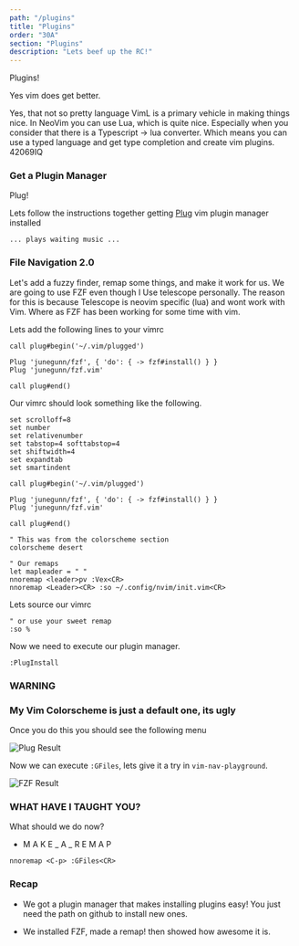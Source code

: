 ```yaml
---
path: "/plugins"
title: "Plugins"
order: "30A"
section: "Plugins"
description: "Lets beef up the RC!"
---
```


Plugins!

Yes vim does get better.

Yes, that not so pretty language VimL is a primary vehicle in making things
nice.  In NeoVim you can use Lua, which is quite nice.  Especially when you
consider that there is a Typescript -> lua converter.  Which means you can use
a typed language and get type completion and create vim plugins.  42069IQ

### Get a Plugin Manager
Plug!

Lets follow the instructions together getting
[Plug](https://github.com/junegunn/vim-plug) vim plugin manager installed


```
... plays waiting music ...
```

### File Navigation 2.0
Let's add a fuzzy finder, remap some things, and make it work for us.  We are
going to use FZF even though I Use telescope personally.  The reason for this
is because Telescope is neovim specific (lua) and wont work with Vim.  Where as
FZF has been working for some time with vim.

Lets add the following lines to your vimrc

```viml
call plug#begin('~/.vim/plugged')

Plug 'junegunn/fzf', { 'do': { -> fzf#install() } }
Plug 'junegunn/fzf.vim'

call plug#end()
```

Our vimrc should look something like the following.

```viml
set scrolloff=8
set number
set relativenumber
set tabstop=4 softtabstop=4
set shiftwidth=4
set expandtab
set smartindent

call plug#begin('~/.vim/plugged')

Plug 'junegunn/fzf', { 'do': { -> fzf#install() } }
Plug 'junegunn/fzf.vim'

call plug#end()

" This was from the colorscheme section
colorscheme desert

" Our remaps
let mapleader = " "
nnoremap <leader>pv :Vex<CR>
nnoremap <Leader><CR> :so ~/.config/nvim/init.vim<CR>
```

Lets source our vimrc

```viml
" or use your sweet remap
:so %
```

Now we need to execute our plugin manager.

```viml
:PlugInstall
```

### WARNING
### My Vim Colorscheme is just a default one, its ugly

Once you do this you should see the following menu

![Plug Result](./images/plug-install.png)

Now we can execute `:GFiles`, lets give it a try in `vim-nav-playground`.

![FZF Result](./images/fzf-results.png)

### WHAT HAVE I TAUGHT YOU?
What should we do now?

* M A K E _ A _ R E M A P

```viml
nnoremap <C-p> :GFiles<CR>
```

### Recap
* We got a plugin manager that makes installing plugins easy!  You just need
  the path on github to install new ones.

* We installed FZF, made a remap! then showed how awesome it is.

